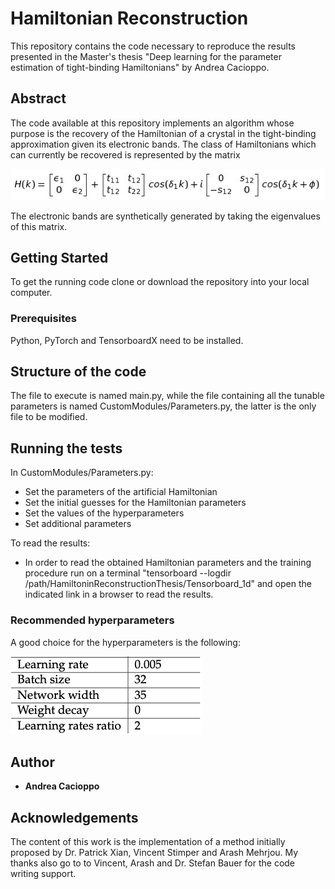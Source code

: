 # Hamiltonian Reconstruction

This repository contains the code necessary to reproduce the results presented in the Master's thesis "Deep learning for the parameter estimation of tight-binding Hamiltonians" by Andrea Cacioppo.

## Abstract 

The code available at this repository implements an algorithm whose purpose is the recovery of the Hamiltonian of a crystal in the tight-binding approximation given its electronic bands. The class of Hamiltonians which can currently be recovered is represented by the matrix

![](images/Hamiltonian.png)

The electronic bands are synthetically generated by taking the eigenvalues of this matrix.

## Getting Started

To get the running code clone or download the repository into your local computer.

### Prerequisites

Python, PyTorch and TensorboardX need to be installed.

## Structure of the code

The file to execute is named main.py, while the file containing all the tunable parameters is named CustomModules/Parameters.py, the latter is the only file to be modified.

## Running the tests

In CustomModules/Parameters.py:

- Set the parameters of the artificial Hamiltonian
- Set the initial guesses for the Hamiltonian parameters
- Set the values of the hyperparameters
- Set additional parameters

To read the results:

- In order to read the obtained Hamiltonian parameters and the training procedure run on a terminal "tensorboard --logdir /path/HamiltoninReconstructionThesis/Tensorboard_1d" and open the indicated link in a browser to read the results.

### Recommended hyperparameters

A good choice for the hyperparameters is the following:

![](images/hyperparameters.png)

## Author

* **Andrea Cacioppo** 

## Acknowledgements

The content of this work is the implementation of a method initially proposed by Dr. Patrick Xian, Vincent Stimper and Arash Mehrjou. My thanks also go to to Vincent, Arash and Dr. Stefan Bauer for the code writing support.
